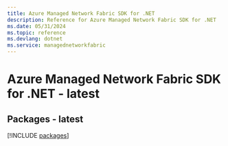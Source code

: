 ```yaml
---
title: Azure Managed Network Fabric SDK for .NET
description: Reference for Azure Managed Network Fabric SDK for .NET
ms.date: 05/31/2024
ms.topic: reference
ms.devlang: dotnet
ms.service: managednetworkfabric
---
```

# Azure Managed Network Fabric SDK for .NET - latest
## Packages - latest
[!INCLUDE [packages](managed-network-fabric-index.md)]